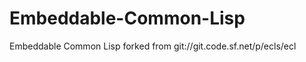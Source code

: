 Embeddable-Common-Lisp
======================

Embeddable Common Lisp forked from git://git.code.sf.net/p/ecls/ecl
